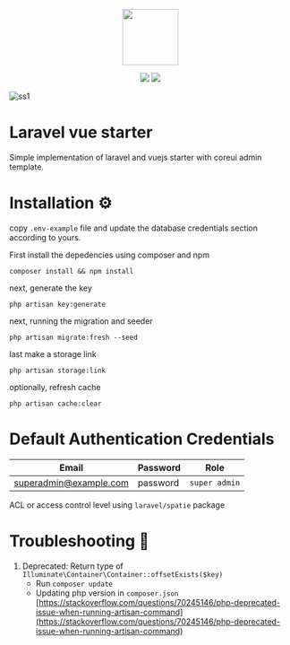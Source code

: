 <p align="center"><a href="javascript:void(0);" target="_blank"><img src="https://i.ibb.co/cX78VgF/laravel-vue-starter.png" width="100"></a></p>

<p align="center">
<img src="https://img.shields.io/github/issues/aziyan99/laravel-vue-starter">
<img src="https://img.shields.io/github/stars/aziyan99/laravel-vue-starter">
</p>


![ss1](https://i.ibb.co/zV5VDVV/laravel-vue-starter.png)


# Laravel vue starter
Simple implementation of laravel and vuejs starter with coreui admin template.

# Installation ⚙️
copy `.env-example` file and update the database credentials section according to yours.

First install the depedencies using composer and npm
```console
composer install && npm install
```
next, generate the key
```console
php artisan key:generate
```
next, running the migration and seeder
```console
php artisan migrate:fresh --seed
```
last make a storage link
```console
php artisan storage:link
```
optionally, refresh cache
```console
php artisan cache:clear
```

# Default Authentication Credentials
|Email|Password|Role|
| ------ | ------ | ------ |
| superadmin@example.com | password | `super admin` |

ACL or access control level using `laravel/spatie` package

# Troubleshooting 🔧
1. Deprecated: Return type of `Illuminate\Container\Container::offsetExists($key)`
   - Run `composer update`
   - Updating php version in `composer.json` [https://stackoverflow.com/questions/70245146/php-deprecated-issue-when-running-artisan-command](https://stackoverflow.com/questions/70245146/php-deprecated-issue-when-running-artisan-command)
